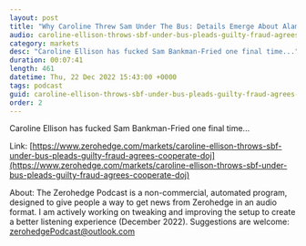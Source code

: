 ```yaml
---
layout: post
title: "Why Caroline Threw Sam Under The Bus: Details Emerge About Alameda CEO's Generous Plea Deal"
audio: caroline-ellison-throws-sbf-under-bus-pleads-guilty-fraud-agrees-cooperate-doj-1
category: markets
desc: "Caroline Ellison has fucked Sam Bankman-Fried one final time..."
duration: 00:07:41
length: 461
datetime: Thu, 22 Dec 2022 15:43:00 +0000
tags: podcast
guid: caroline-ellison-throws-sbf-under-bus-pleads-guilty-fraud-agrees-cooperate-doj-0
order: 2
---
```

Caroline Ellison has fucked Sam Bankman-Fried one final time...

Link: [https://www.zerohedge.com/markets/caroline-ellison-throws-sbf-under-bus-pleads-guilty-fraud-agrees-cooperate-doj](https://www.zerohedge.com/markets/caroline-ellison-throws-sbf-under-bus-pleads-guilty-fraud-agrees-cooperate-doj)

About: The Zerohedge Podcast is a non-commercial, automated program, designed to give people a way to get news from Zerohedge in an audio format.  I am actively working on tweaking and improving the setup to create a better listening experience (December 2022).  Suggestions are welcome: [zerohedgePodcast@outlook.com](mailto:zerohedgePodcast@outlook.com)